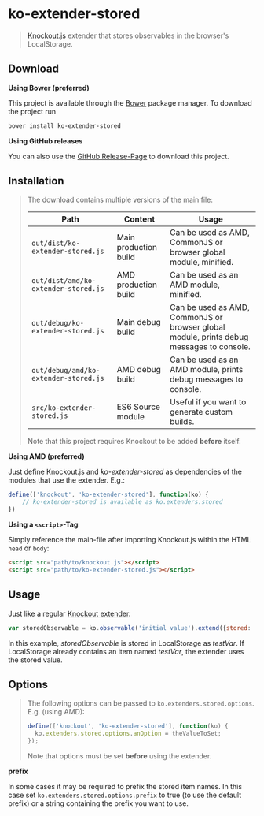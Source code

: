# ko-extender-stored

> [Knockout.js](http://knockoutjs.com) extender that stores observables in the browser's LocalStorage.

## Download

**Using Bower (preferred)**

This project is available through the [Bower](http://bower.io) package manager.
To download the project run

```bash
bower install ko-extender-stored
```

**Using GitHub releases**

You can also use the [GitHub Release-Page](https://github.com/LukasHechenberger/ko-extender-stored/releases) to download this project.

## Installation

> The download contains multiple versions of the main file:
> 
> | Path                                  | Content               | Usage                                                                                    |
> |---------------------------------------|-----------------------|------------------------------------------------------------------------------------------|
> | `out/dist/ko-extender-stored.js`      | Main production build | Can be used as AMD, CommonJS or browser global module, minified.                         |
> | `out/dist/amd/ko-extender-stored.js`  | AMD production build  | Can be used as an AMD module, minified.                                                  |
> | `out/debug/ko-extender-stored.js`     | Main debug build      | Can be used as AMD, CommonJS or browser global module, prints debug messages to console. |
> | `out/debug/amd/ko-extender-stored.js` | AMD debug build       | Can be used as an AMD module, prints debug messages to console.                          |
> | `src/ko-extender-stored.js`           | ES6 Source module     | Useful if you want to generate custom builds.                                            |
>
> Note that this project requires Knockout to be added **before** itself.

**Using AMD (preferred)**

Just define Knockout.js and *ko-extender-stored* as dependencies of the modules that use the extender.
E.g.:

```javascript
define(['knockout', 'ko-extender-stored'], function(ko) {
    // ko-extender-stored is available as ko.extenders.stored
})
```

**Using a `<script>`-Tag**

Simply reference the main-file after importing Knockout.js within the HTML `head` or `body`:

```html
<script src="path/to/knockout.js"></script>
<script src="path/to/ko-extender-stored.js"></script>
```

## Usage

Just like a regular [Knockout extender](http://knockoutjs.com/documentation/extenders.html).

```javascript
var storedObservable = ko.observable('initial value').extend({stored: 'testVar'});
```

In this example, *storedObservable* is stored in LocalStorage as *testVar*.
If LocalStorage already contains an item named *testVar*, the extender uses the stored value.

## Options

> The following options can be passed to `ko.extenders.stored.options`.
> E.g. (using AMD):
>
> ```javascript
> define(['knockout', 'ko-extender-stored'], function(ko) {
>   ko.extenders.stored.options.anOption = theValueToSet;
> });
> ```
> 
> Note that options must be set **before** using the extender.

**prefix**

In some cases it may be required to prefix the stored item names.
In this case set `ko.extenders.stored.options.prefix` to true (to use the default prefix) or a string containing the prefix you want to use.
